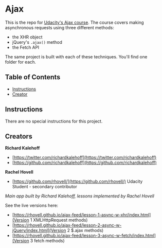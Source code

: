# Ajax

This is the repo for [Udacity's Ajax course](). The course covers making asynchronous requests using three different methods:

* the XHR object
* jQuery's `.ajax()` method
* the Fetch API

The same project is built with each of these techniques. You'll find one folder for each.

## Table of Contents

* [Instructions](#instructions)
* [Creator](#creators)

## Instructions

There are no special instructions for this project.

## Creators

**Richard Kalehoff**

* [https://twitter.com/richardkalehoff](https://twitter.com/richardkalehoff)
* [https://github.com/richardkalehoff](https://github.com/richardkalehoff)

**Rachel Hovell**
* [https://github.com/rhovell/](https://github.com/rhovell/) Udacity Student - secondary contributor

_Main app built by Richard Kalehoff, lessons implemented by Rachel Hovell_

See the live versions here:

* [https://rhovell.github.io/ajax-feed/lesson-1-async-w-xhr/index.html](Version 1 XMLHttpRequest methods)
* [https://rhovell.github.io/ajax-feed/lesson-2-async-w-jQuery/index.html](Version 2 $.ajax methods)
* [https://rhovell.github.io/ajax-feed/lesson-3-async-w-fetch/index.html](Version 3 fetch methods)
